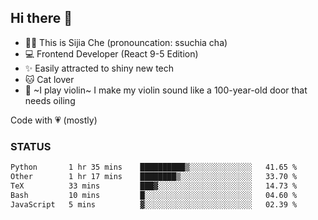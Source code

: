 ## Hi there 👋

- 🙋‍♀️ This is Sijia Che (pronouncation: ssuchia cha)
- 💻 Frontend Developer (React 9-5 Edition)
- ✨ Easily attracted to shiny new tech
- 🐱 Cat lover
- 🌟 ~I play violin~ I make my violin sound like a 100-year-old door that needs oiling

Code with 💗 (mostly)

### STATUS
<!--START_SECTION:waka-->

```txt
Python       1 hr 35 mins    ██████████▒░░░░░░░░░░░░░░   41.65 %
Other        1 hr 17 mins    ████████▒░░░░░░░░░░░░░░░░   33.70 %
TeX          33 mins         ███▓░░░░░░░░░░░░░░░░░░░░░   14.73 %
Bash         10 mins         █░░░░░░░░░░░░░░░░░░░░░░░░   04.60 %
JavaScript   5 mins          ▓░░░░░░░░░░░░░░░░░░░░░░░░   02.39 %
```

<!--END_SECTION:waka-->
